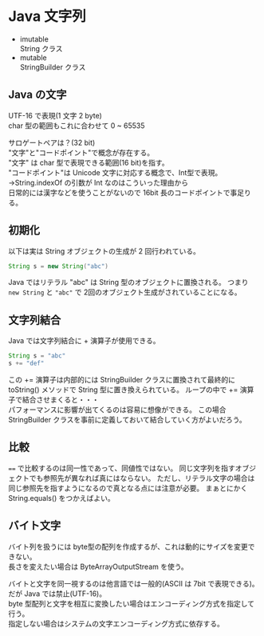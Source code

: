 # Java 文字列

* imutable  
String クラス
* mutable  
StringBuilder クラス

## Java の文字

UTF-16 で表現(1 文字 2 byte)  
char 型の範囲もこれに合わせて 0 ~ 65535

サロゲートペアは？(32 bit)  
"文字"と"コードポイント"で概念が存在する。  
"文字" は char 型で表現できる範囲(16 bit)を指す。  
"コードポイント"は Unicode 文字に対応する概念で、Int型で表現。  
→String.indexOf の引数が Int なのはこういった理由から  
日常的には漢字などを使うことがないので 16bit 長のコードポイントで事足りる。

## 初期化

以下は実は String オブジェクトの生成が 2 回行われている。

```java:sample.java
String s = new String("abc")
```

Java ではリテラル "abc" は String 型のオブジェクトに置換される。
つまり `new String` と `"abc"` で 2回のオブジェクト生成がされていることになる。　　

## 文字列結合

Java では文字列結合に + 演算子が使用できる。

```java:sample.java
String s = "abc"
s += "def"
```

この += 演算子は内部的には StringBuilder クラスに置換されて最終的に toString() メソッドで String 型に置き換えられている。
ループの中で += 演算子で結合させまくると・・・  
パフォーマンスに影響が出てくるのは容易に想像ができる。
この場合 StringBuilder クラスを事前に定義しておいて結合していく方がよいだろう。

## 比較

`==` で比較するのは同一性であって、同値性ではない。
同じ文字列を指すオブジェクトでも参照先が異なれば真にはならない。
ただし、リテラル文字の場合は同じ参照先を指すようになるので真となる点には注意が必要。
まぁとにかく String.equals() をつかえばよい。

## バイト文字

バイト列を扱うには byte型の配列を作成するが、これは動的にサイズを変更できない。  
長さを変えたい場合は ByteArrayOutputStream を使う。  

バイトと文字を同一視するのは他言語では一般的(ASCII は 7bit で表現できる)。  
だが Java では禁止(UTF-16)。  
byte 型配列と文字を相互に変換したい場合はエンコーディング方式を指定して行う。  
指定しない場合はシステムの文字エンコーディング方式に依存する。  

